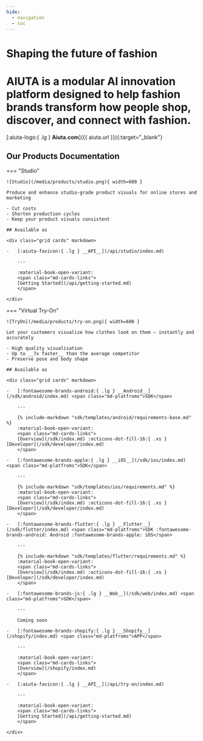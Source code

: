 ```yaml
---
hide:
  - navigation
  - toc
---
```


# Shaping the future of fashion

<h1 class="md-joint-h1">AIUTA is a modular AI innovation platform designed to help fashion brands transform how people shop, discover, and connect with fashion.</h1>

[:aiuta-logo:{ .lg } __Aiuta.com__]({{ aiuta.url }}){:target="_blank"}

## Our Products Documentation

=== "Studio"

    ![Studio](/media/products/studio.png){ width=600 }

    Produce and enhance studio-grade product visuals for online stores and marketing

    - Cut costs
    - Shorten production cycles
    - Keep your product visuals consistent

    ## Available as

    <div class="grid cards" markdown>

    -   [:aiuta-favicon:{ .lg } __API__](/api/studio/index.md)

        ---

        :material-book-open-variant:
        <span class="md-cards-links">
        [Getting Started](/api/getting-started.md)
        </span>

    </div>

=== "Virtual Try-On"

    ![TryOn](/media/products/try-on.png){ width=600 }

    Let your customers visualize how clothes look on them — instantly and accurately

    - High quality visualisation
    - Up to __7x faster__ than the average competitor
    - Preserve pose and body shape

    ## Available as

    <div class="grid cards" markdown>

    -   [:fontawesome-brands-android:{ .lg } __Android__](/sdk/android/index.md) <span class="md-platfroms">SDK</span>

        ---

        {% include-markdown "sdk/templates/android/requirements-base.md" %}
        :material-book-open-variant: 
        <span class="md-cards-links">
        [Overview](/sdk/index.md) :octicons-dot-fill-16:{ .xs } [Developer](/sdk/developer/index.md)
        </span>

    -   [:fontawesome-brands-apple:{ .lg } __iOS__](/sdk/ios/index.md) <span class="md-platfroms">SDK</span>

        ---

        {% include-markdown "sdk/templates/ios/requirements.md" %}
        :material-book-open-variant:
        <span class="md-cards-links">
        [Overview](/sdk/index.md) :octicons-dot-fill-16:{ .xs } [Developer](/sdk/developer/index.md)
        </span>

    -   [:fontawesome-brands-flutter:{ .lg } __Flutter__](/sdk/flutter/index.md) <span class="md-platfroms">SDK :fontawesome-brands-android: Android :fontawesome-brands-apple: iOS</span>

        ---

        {% include-markdown "sdk/templates/flutter/requirements.md" %}
        :material-book-open-variant:
        <span class="md-cards-links">
        [Overview](/sdk/index.md) :octicons-dot-fill-16:{ .xs } [Developer](/sdk/developer/index.md)
        </span>

    -   [:fontawesome-brands-js:{ .lg } __Web__](/sdk/web/index.md) <span class="md-platfroms">SDK</span>

        ---

        Coming soon

    -   [:fontawesome-brands-shopify:{ .lg } __Shopify__](/shopify/index.md) <span class="md-platfroms">APP</span>

        ---

        :material-book-open-variant:
        <span class="md-cards-links">
        [Overview](/shopify/index.md)
        </span>

    -   [:aiuta-favicon:{ .lg } __API__](/api/try-on/index.md)

        ---

        :material-book-open-variant:
        <span class="md-cards-links">
        [Getting Started](/api/getting-started.md)
        </span>

    </div>
